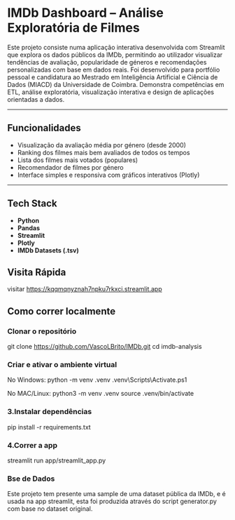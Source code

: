 # IMDb Dashboard – Análise Exploratória de Filmes

Este projeto consiste numa aplicação interativa desenvolvida com Streamlit que explora os dados públicos da IMDb, permitindo ao utilizador visualizar tendências de avaliação, popularidade de géneros e recomendações personalizadas com base em dados reais.
Foi desenvolvido para portfólio pessoal e candidatura ao Mestrado em Inteligência Artificial e Ciência de Dados (MIACD) da Universidade de Coimbra.
Demonstra competências em ETL, análise exploratória, visualização interativa e design de aplicações orientadas a dados.

---

## Funcionalidades

- Visualização da avaliação média por género (desde 2000)
- Ranking dos filmes mais bem avaliados de todos os tempos
- Lista dos filmes mais votados (populares)
- Recomendador de filmes por género
- Interface simples e responsiva com gráficos interativos (Plotly)

---

## Tech Stack

- **Python**  
- **Pandas**  
- **Streamlit**  
- **Plotly**  
- **IMDb Datasets (.tsv)**

## Visita Rápida

visitar <https://kqqmqnyznah7npku7rkxci.streamlit.app>

## Como correr localmente

### Clonar o repositório

git clone <https://github.com/VascoLBrito/IMDb.git>
cd imdb-analysis

### Criar e ativar o ambiente virtual

No Windows:
python -m venv .venv
.venv\Scripts\Activate.ps1

No MAC/Linux:
python3 -m venv .venv
source .venv/bin/activate

### 3.Instalar dependências

pip install -r requirements.txt

### 4.Correr a app

streamlit run app/streamlit_app.py

### Bse de Dados

Este projeto tem presente uma sample de uma dataset pública da IMDb, e é usada na app streamlit, esta foi produzida através do script generator.py com base no dataset original.
